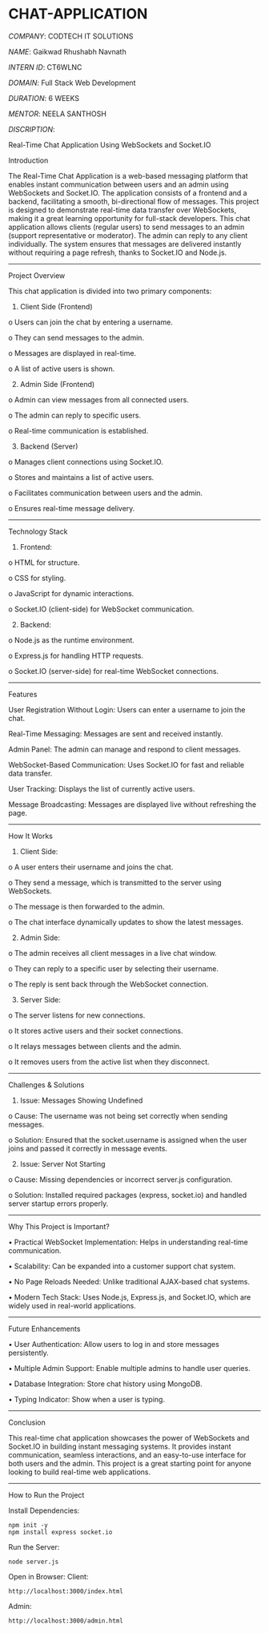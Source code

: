 # CHAT-APPLICATION

*COMPANY*: CODTECH IT SOLUTIONS

*NAME*: Gaikwad Rhushabh Navnath

*INTERN ID*: CT6WLNC

*DOMAIN*: Full Stack Web Development

*DURATION*: 6 WEEKS

*MENTOR*: NEELA SANTHOSH

*DISCRIPTION*:

Real-Time Chat Application Using WebSockets and Socket.IO

Introduction

The Real-Time Chat Application is a web-based messaging platform that enables instant communication between users and an admin using WebSockets and Socket.IO. The application consists of a frontend and a backend, facilitating a smooth, bi-directional flow of messages. This project is designed to demonstrate real-time data transfer over WebSockets, making it a great learning opportunity for full-stack developers.
This chat application allows clients (regular users) to send messages to an admin (support representative or moderator). The admin can reply to any client individually. The system ensures that messages are delivered instantly without requiring a page refresh, thanks to Socket.IO and Node.js.
________________________________________
Project Overview

This chat application is divided into two primary components:

1.	Client Side (Frontend)

o	Users can join the chat by entering a username.

o	They can send messages to the admin.

o	Messages are displayed in real-time.

o	A list of active users is shown.

2.	Admin Side (Frontend)

o	Admin can view messages from all connected users.

o	The admin can reply to specific users.

o	Real-time communication is established.

3.	Backend (Server)

o	Manages client connections using Socket.IO.

o	Stores and maintains a list of active users.

o	Facilitates communication between users and the admin.

o	Ensures real-time message delivery.
________________________________________

Technology Stack

1.	Frontend:

o	HTML for structure.

o	CSS for styling.

o	JavaScript for dynamic interactions.

o	Socket.IO (client-side) for WebSocket communication.

2.	Backend:

o	Node.js as the runtime environment.

o	Express.js for handling HTTP requests.

o	Socket.IO (server-side) for real-time WebSocket connections.
________________________________________
Features

User Registration Without Login: Users can enter a username to join the chat.

Real-Time Messaging: Messages are sent and received instantly.

Admin Panel: The admin can manage and respond to client messages.

WebSocket-Based Communication: Uses Socket.IO for fast and reliable data transfer.

User Tracking: Displays the list of currently active users.

Message Broadcasting: Messages are displayed live without refreshing the page.
________________________________________
How It Works

1.	Client Side:

o	A user enters their username and joins the chat.

o	They send a message, which is transmitted to the server using WebSockets.

o	The message is then forwarded to the admin.

o	The chat interface dynamically updates to show the latest messages.

2.	Admin Side:

o	The admin receives all client messages in a live chat window.

o	They can reply to a specific user by selecting their username.

o	The reply is sent back through the WebSocket connection.

3.	Server Side:

o	The server listens for new connections.

o	It stores active users and their socket connections.

o	It relays messages between clients and the admin.

o	It removes users from the active list when they disconnect.
________________________________________

Challenges & Solutions

1.	Issue: Messages Showing Undefined

o	Cause: The username was not being set correctly when sending messages.

o	Solution: Ensured that the socket.username is assigned when the user joins and passed it correctly in message events.

2.	Issue: Server Not Starting

o	Cause: Missing dependencies or incorrect server.js configuration.

o	Solution: Installed required packages (express, socket.io) and handled server startup errors properly.
________________________________________
Why This Project is Important?

•	Practical WebSocket Implementation: Helps in understanding real-time communication.

•	Scalability: Can be expanded into a customer support chat system.

•	No Page Reloads Needed: Unlike traditional AJAX-based chat systems.

•	Modern Tech Stack: Uses Node.js, Express.js, and Socket.IO, which are widely used in real-world applications.
________________________________________
Future Enhancements

•	User Authentication: Allow users to log in and store messages persistently.

•	Multiple Admin Support: Enable multiple admins to handle user queries.

•	Database Integration: Store chat history using MongoDB.

•	Typing Indicator: Show when a user is typing.
________________________________________

Conclusion

This real-time chat application showcases the power of WebSockets and Socket.IO in building instant messaging systems. It provides instant communication, seamless interactions, and an easy-to-use interface for both users and the admin. This project is a great starting point for anyone looking to build real-time web applications.

________________________________________
How to Run the Project

Install Dependencies:

    npm init -y
    npm install express socket.io

Run the Server:

    node server.js

Open in Browser:
Client: 

    http://localhost:3000/index.html
    
Admin: 

    http://localhost:3000/admin.html
